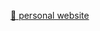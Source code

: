 <a href="https://willhoppin.com" target="_blank" style="display:block; text-align:left;">🔗 personal website</a>
